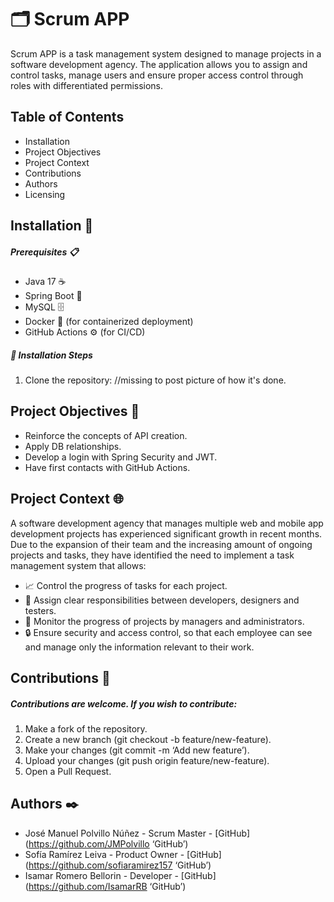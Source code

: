 # 🗂️ Scrum APP
Scrum APP is a task management system designed to manage projects in a software development agency. The application allows you to assign and control tasks, manage users and ensure proper access control through roles with differentiated permissions.

## Table of Contents
- Installation
- Project Objectives
- Project Context
- Contributions
- Authors
- Licensing

## Installation 🔧

##### Prerequisites 📋

- Java 17 ☕
- Spring Boot 🔧
- MySQL 🗄️
- Docker 🐳 (for containerized deployment)
- GitHub Actions ⚙️ (for CI/CD)

##### 🚀 Installation Steps
1. Clone the repository:
//missing to post picture of how it's done.

## Project Objectives 🎯

- Reinforce the concepts of API creation.
- Apply DB relationships.
- Develop a login with Spring Security and JWT.
- Have first contacts with GitHub Actions.

## Project Context 🌐

A software development agency that manages multiple web and mobile app development projects has experienced significant growth in recent months. Due to the expansion of their team and the increasing amount of ongoing projects and tasks, they have identified the need to implement a task management system that allows:

- 📈 Control the progress of tasks for each project.
- 👥 Assign clear responsibilities between developers, designers and testers.
- 👀 Monitor the progress of projects by managers and administrators.
- 🔒 Ensure security and access control, so that each employee can see and manage only the information relevant to their work.

## Contributions 🤝
##### Contributions are welcome. If you wish to contribute:

1. Make a fork of the repository.
2. Create a new branch (git checkout -b feature/new-feature).
3. Make your changes (git commit -m ‘Add new feature’).
4. Upload your changes (git push origin feature/new-feature).
5. Open a Pull Request.

## Authors ✒️

- José Manuel Polvillo Núñez - Scrum Master - [GitHub](https://github.com/JMPolvillo ‘GitHub’)
- Sofía Ramírez Leiva - Product Owner - [GitHub](https://github.com/sofiaramirez157 ‘GitHub’)
- Isamar Romero Bellorin - Developer - [GitHub](https://github.com/IsamarRB ‘GitHub’)
